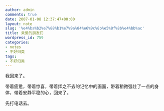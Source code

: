 ```yaml
---
author: admin
comments: true
date: 2007-01-08 12:37:47+00:00
layout: note
slug: '%e4%ba%b2%e7%88%b1%e7%9a%84%e6%9c%8b%e5%8f%8b%e4%bb%ac'
title: 亲爱的朋友们
wordpress_id: 759
categories:
- notes
- 不好归类
tags:
- 不好归类
---
```


我回来了。

带着疲惫，带着惊喜，带着挥之不去的记忆中的画面，带着稍微强壮了一点的身体，带着安静平稳的心，回来了。

先打电话去。
